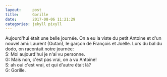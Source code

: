 ```yaml
---
layout:     post
title:      Gorille
date:       2017-08-06 11:21:29
categories: jekyll pixyll
---
```


Aujourd'hui était une belle journée.  On a eu la viste du petit Antoine et d'un nouvel ami: Laurent (Outan), le garçon de François et Joëlle.  Lors du bal du dodo, on racontait notre journée:  
S: Moi aujourd'hui je n'ai vu personne.  
G: Mais non, c'est pas vrai, on a vu Antoine!  
S: ah oui c'est vrai, et qui d'autre était là?  
G: Gorille.


